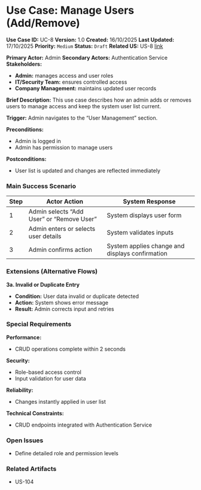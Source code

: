 # Use Case: Manage Users (Add/Remove)

**Use Case ID:** UC-8
**Version:** 1.0
**Created:** 16/10/2025
**Last Updated:** 17/10/2025
**Priority:** `Medium`
**Status:** `Draft`
**Related US:** US-8 [link](../US/US-8.md)

**Primary Actor:** Admin
**Secondary Actors:** Authentication Service
**Stakeholders:**
- **Admin:** manages access and user roles
- **IT/Security Team:** ensures controlled access
- **Company Management:** maintains updated user records

**Brief Description:**
This use case describes how an admin adds or removes users to manage access and keep the system user list current.

**Trigger:**
Admin navigates to the “User Management” section.

**Preconditions:**
- Admin is logged in
- Admin has permission to manage users

**Postconditions:**
- User list is updated and changes are reflected immediately 

### Main Success Scenario

| Step | Actor Action | System Response |
|------|---------------|-----------------|
| 1 | Admin selects “Add User” or “Remove User” | System displays user form |
| 2 | Admin enters or selects user details | System validates inputs |
| 3 | Admin confirms action | System applies change and displays confirmation |

### Extensions (Alternative Flows)

**3a. Invalid or Duplicate Entry**  
- **Condition:** User data invalid or duplicate detected  
- **Action:** System shows error message  
- **Result:** Admin corrects input and retries  

### Special Requirements
**Performance:**
- CRUD operations complete within 2 seconds  

**Security:**
- Role-based access control  
- Input validation for user data  

**Reliability:**
- Changes instantly applied in user list  

**Technical Constraints:**
- CRUD endpoints integrated with Authentication Service  

### Open Issues
- Define detailed role and permission levels  

### Related Artifacts
- US-104